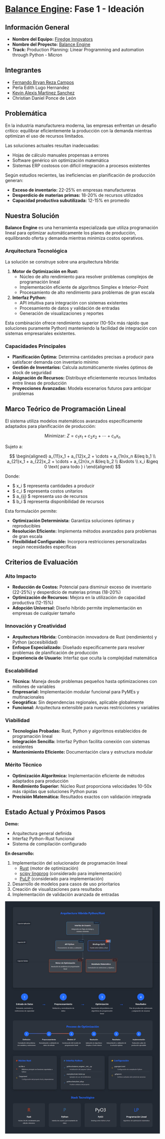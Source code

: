 # [Balance Engine](https://github.com/Yrrrrrf/balance_engine): Fase 1 - Ideación

## Información General
- **Nombre del Equipo:** [Firedge Innovators](https://app.genius-arena.com/participation_info/18/talent-hackathon-2025?team_id=14066&ppro_id=4870)
- **Nombre del Proyecto:** [Balance Engine](https://github.com/Yrrrrrf/balance_engine)
- **Track:** Production Planning: Linear Programming and automation through Python - Micron

## Integrantes
- [Fernando Bryan Reza Campos](https://www.linkedin.com/in/fernando-reza-campos/)
- Perla Edith Lugo Hernandez
- [Kevin Alexis Martinez Sanchez](https://www.linkedin.com/in/kevin-alexis-mart%C3%ADnez-s%C3%A1nchez-667963193/)
- Christian Daniel Ponce de León

## Problemática
En la industria manufacturera moderna, las empresas enfrentan un desafío crítico: equilibrar eficientemente la producción con la demanda mientras optimizan el uso de recursos limitados.

Las soluciones actuales resultan inadecuadas:
- Hojas de cálculo manuales propensas a errores
- Software genérico sin optimización matemática
- Sistemas ERP costosos con difícil integración a procesos existentes

Según estudios recientes, las ineficiencias en planificación de producción generan:
- **Exceso de inventario:** 22-25% en empresas manufactureras
- **Desperdicio de materias primas:** 18-20% de recursos utilizados
- **Capacidad productiva subutilizada:** 12-15% en promedio

## Nuestra Solución

**Balance Engine** es una herramienta especializada que utiliza programación lineal para optimizar automáticamente los planes de producción, equilibrando oferta y demanda mientras minimiza costos operativos.

### Arquitectura Tecnológica

La solución se construye sobre una arquitectura híbrida:

1. **Motor de Optimización en Rust:**
    - Núcleo de alto rendimiento para resolver problemas complejos de programación lineal
    - Implementación eficiente de algoritmos Simplex e Interior-Point
    - Procesamiento de alto rendimiento para problemas de gran escala
2. **Interfaz Python:**  
    - API intuitiva para integración con sistemas existentes
    - Procesamiento de datos y validación de entradas
    - Generación de visualizaciones y reportes

Esta combinación ofrece rendimiento superior (10-50x más rápido que soluciones puramente Python) manteniendo la facilidad de integración con sistemas empresariales existentes.

### Capacidades Principales
- **Planificación Óptima:** Determina cantidades precisas a producir para satisfacer demanda con inventario mínimo
- **Gestión de Inventarios:** Calcula automáticamente niveles óptimos de stock de seguridad
- **Asignación de Recursos:** Distribuye eficientemente recursos limitados entre líneas de producción
- **Proyecciones Avanzadas:** Modela escenarios futuros para anticipar problemas

## Marco Teórico de Programación Lineal

El sistema utiliza modelos matemáticos avanzados específicamente adaptados para planificación de producción:

$$
\text{Minimizar: } Z = c_1x_1 + c_2x_2 + \cdots + c_nx_n
$$

Sujeto a:

$$
\begin{aligned}
  a_{11}x_1 + a_{12}x_2 + \cdots + a_{1n}x_n &\leq b_1 \\
  a_{21}x_1 + a_{22}x_2 + \cdots + a_{2n}x_n &\leq b_2 \\
  &\vdots \\
  x_i &\geq 0 \text{ para todo } i
\end{aligned}
$$

Donde:
- $ x_i $ representa cantidades a producir
- $ c_i $ representa costos unitarios
- $ a_{ij} $ representa uso de recursos
- $ b_i $ representa disponibilidad de recursos


Esta formulación permite:
- **Optimización Determinista:** Garantiza soluciones óptimas y reproducibles
- **Resolución Eficiente:** Implementa métodos avanzados para problemas de gran escala
- **Flexibilidad Configurable:** Incorpora restricciones personalizadas según necesidades específicas

## Criterios de Evaluación

### Alto Impacto
- **Reducción de Costos:** Potencial para disminuir exceso de inventario (22-25%) y desperdicio de materias primas (18-20%)
- **Optimización de Recursos:** Mejora en la utilización de capacidad productiva (12-15%)
- **Adopción Universal:** Diseño híbrido permite implementación en empresas de cualquier tamaño

### Innovación y Creatividad
- **Arquitectura Híbrida:** Combinación innovadora de Rust (rendimiento) y Python (accesibilidad)
- **Enfoque Especializado:** Diseñado específicamente para resolver problemas de planificación de producción
- **Experiencia de Usuario:** Interfaz que oculta la complejidad matemática

### Escalabilidad
- **Técnica:** Maneja desde problemas pequeños hasta optimizaciones con millones de variables
- **Empresarial:** Implementación modular funcional para PyMEs y multinacionales
- **Geográfica:** Sin dependencias regionales, aplicable globalmente
- **Funcional:** Arquitectura extensible para nuevas restricciones y variables

### Viabilidad
- **Tecnologías Probadas:** Rust, Python y algoritmos establecidos de programación lineal
- **Integración Sencilla:** Interfaz Python facilita conexión con sistemas existentes
- **Mantenimiento Eficiente:** Documentación clara y estructura modular

### Mérito Técnico
- **Optimización Algorítmica:** Implementación eficiente de métodos adaptados para producción
- **Rendimiento Superior:** Núcleo Rust proporciona velocidades 10-50x más rápidas que soluciones Python puras
- **Precisión Matemática:** Resultados exactos con validación integrada

## Estado Actual y Próximos Pasos
**Demo:**
- Arquitectura general definida
- Interfaz Python-Rust funcional
- Sistema de compilación configurado

**En desarrollo:**
1. Implementación del solucionador de programación lineal
	- [Rust](https://doc.rust-lang.org) (motor de optimización)
	- [scipy lingprog](https://docs.scipy.org/doc/scipy/reference/generated/scipy.optimize.linprog.html) (considerado para implementación)
	- [PuLP](https://pypi.org/project/pulp/) (considerado para implementación)
2. Desarrollo de modelos para casos de uso prioritarios
3. Creación de visualizaciones para resultados
4. Implementación de validación avanzada de entradas

![Balance Engine Implementation Plan](https://raw.githubusercontent.com/Yrrrrrf/balance_engine/refs/heads/main/resources/img/balance-engine-plan.jpeg)